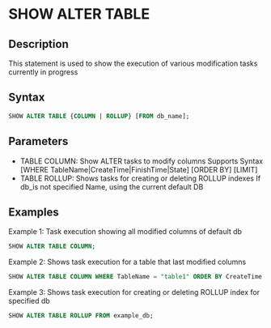 # SHOW ALTER TABLE

## Description

This statement is used to show the execution of various modification tasks currently in progress

## Syntax

```sql
SHOW ALTER TABLE {COLUMN | ROLLUP} [FROM db_name];
```

## Parameters

- TABLE COLUMN: Show ALTER tasks to modify columns
Supports Syntax [WHERE TableName|CreateTime|FinishTime|State] [ORDER BY] [LIMIT]
- TABLE ROLLUP: Shows tasks for creating or deleting ROLLUP indexes
If db_is not specified Name, using the current default DB

## Examples

Example 1: Task execution showing all modified columns of default db

```sql
SHOW ALTER TABLE COLUMN;
```

Example 2: Shows task execution for a table that last modified columns

```sql
SHOW ALTER TABLE COLUMN WHERE TableName = "table1" ORDER BY CreateTime DESC LIMIT 
 ```

Example 3: Shows task execution for creating or deleting ROLLUP index for specified db

```sql
SHOW ALTER TABLE ROLLUP FROM example_db;
````
